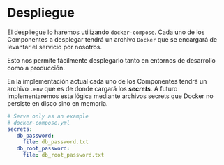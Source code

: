 # Despliegue

El despliegue lo haremos utilizando `docker-compose`.
Cada uno de los Componentes a desplegar tendrá un archivo `Docker` que se encargará de levantar el servicio por nosotros.

Esto nos permite fácilmente desplegarlo tanto en entornos de desarrollo como a producción.

En la implementación actual cada uno de los Componentes tendrá un archivo `.env` que es de donde cargará los ***secrets***. A futuro implementaremos esta lógica mediante archivos secrets que Docker no persiste en disco sino en memoria.

```yaml
# Serve only as an example
# docker-compose.yml
secrets:
   db_password:
     file: db_password.txt
   db_root_password:
     file: db_root_password.txt
```
